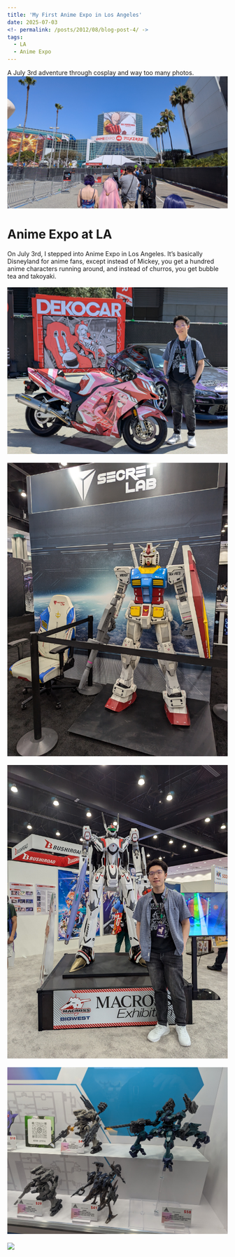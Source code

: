 ```yaml
---
title: 'My First Anime Expo in Los Angeles'
date: 2025-07-03
<!- permalink: /posts/2012/08/blog-post-4/ ->
tags:
  - LA
  - Anime Expo
---
```

A July 3rd adventure through cosplay and way too many photos.
<br/><img src='/images/2025/PXL_20250703_170419515.jpg'>

Anime Expo at LA
======

On July 3rd, I stepped into Anime Expo in Los Angeles. It’s basically Disneyland for anime fans, except instead of Mickey, you get a hundred anime characters running around, and instead of churros, you get bubble tea and takoyaki.
<br>
<br>
<img src='/images/2025/PXL_20250703_225027067.jpg'>
<br>
<br>
<img src='/images/2025/PXL_20250703_173111757.jpg'>
<br>
<br>
<img src='/images/2025/PXL_20250703_194812411.jpg'>
<br>
<br>
<img src='/images/2025/PXL_20250703_210304412.jpg'>
<br>
<br>
<img src='/images/2025/PXL_20250703_205631767.jpg'>
<br>
<br>
